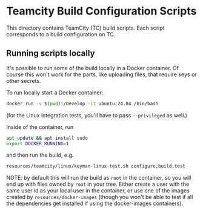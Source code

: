 # Teamcity Build Configuration Scripts

This directory contains TeamCity (TC) build scripts. Each script corresponds
to a build configuration on TC.

## Running scripts locally

It's possible to run some of the build locally in a Docker container.
Of course this won't work for the parts, like uploading files, that
require keys or other secrets.

To run locally start a Docker container:

```bash
docker run -v $(pwd):/Develop -it ubuntu:24.04 /bin/bash
```

(for the Linux integration tests, you'll have to pass `--privileged` as well.)

Inside of the container, run

```bash
apt update && apt install sudo
export DOCKER_RUNNING=1
```

and then run the build, e.g.

```bash
resources/teamcity/linux/keyman-linux-test.sh configure,build,test
```

NOTE: by default this will run the build as `root` in the container,
so you will end up with files owned by `root` in your tree.
Either create a user with the same user id as your local user in the
container, or use one of the images created by `resources/docker-images`
(though you won't be able to test if all the dependencies get installed
if using the docker-images containers).
